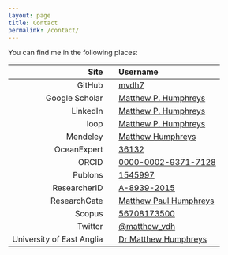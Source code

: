 ```yaml
---
layout: page
title: Contact
permalink: /contact/
---
```


You can find me in the following places:

| Site | | Username
|-:|:-:|:-
| GitHub | | [mvdh7](https://github.com/mvdh7)
| Google Scholar | | [Matthew P. Humphreys](https://scholar.google.co.uk/citations?user=FAuQyqMAAAAJ)
| LinkedIn | | [Matthew P. Humphreys](https://www.linkedin.com/in/matthew-p-humphreys-4745833a/)
| loop | | [Matthew P. Humphreys](https://loop.frontiersin.org/people/391608/overview)
| Mendeley | | [Matthew Humphreys](https://www.mendeley.com/profiles/matthew-humphreys2/)
| OceanExpert | | [36132](https://www.oceanexpert.net/expert/matthew.humphreys)
| ORCID | |  [0000-0002-9371-7128](http://orcid.org/0000-0002-9371-7128)
| Publons | |  [1545997](https://publons.com/a/1545997/)
| ResearcherID | |  [A-8939-2015](http://www.researcherid.com/rid/A-8939-2015)
| ResearchGate | | [Matthew Paul Humphreys](https://www.researchgate.net/profile/Matthew_Humphreys)
| Scopus | | [56708173500](https://www.scopus.com/authid/detail.uri?authorId=56708173500)
| Twitter | | [@matthew_vdh](http://twitter.com/matthew_vdh)
| University of East Anglia | | [Dr Matthew Humphreys](https://people.uea.ac.uk/en/persons/matthew-humphreys)
